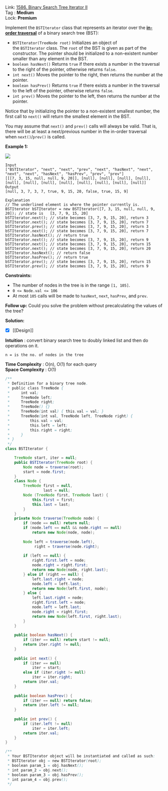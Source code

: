 Link: [1586. Binary Search Tree Iterator II](https://leetcode.com/problems/binary-search-tree-iterator-ii/) <br>
Tag : **Medium**<br>
Lock: **Premium**

Implement the `BSTIterator` class that represents an iterator over the **[in-order traversal](https://en.wikipedia.org/wiki/Tree_traversal#In-order_(LNR))** of a binary search tree (BST):

-   `BSTIterator(TreeNode root)` Initializes an object of the `BSTIterator` class. The `root` of the BST is given as part of the constructor. The pointer should be initialized to a non-existent number smaller than any element in the BST.
-   `boolean hasNext()` Returns `true` if there exists a number in the traversal to the right of the pointer, otherwise returns `false`.
-   `int next()` Moves the pointer to the right, then returns the number at the pointer.
-   `boolean hasPrev()` Returns `true` if there exists a number in the traversal to the left of the pointer, otherwise returns `false`.
-   `int prev()` Moves the pointer to the left, then returns the number at the pointer.

Notice that by initializing the pointer to a non-existent smallest number, the first call to `next()` will return the smallest element in the BST.

You may assume that `next()` and `prev()` calls will always be valid. That is, there will be at least a next/previous number in the in-order traversal when `next()`/`prev()` is called.

**Example 1:**

**![](https://assets.leetcode.com/uploads/2020/09/14/untitled-diagram-1.png)**
```
Input
["BSTIterator", "next", "next", "prev", "next", "hasNext", "next", "next", "next", "hasNext", "hasPrev", "prev", "prev"]
[[[7, 3, 15, null, null, 9, 20]], [null], [null], [null], [null], [null], [null], [null], [null], [null], [null], [null], [null]]
Output
[null, 3, 7, 3, 7, true, 9, 15, 20, false, true, 15, 9]

Explanation
// The underlined element is where the pointer currently is.
BSTIterator bSTIterator = new BSTIterator([7, 3, 15, null, null, 9, 20]); // state is   [3, 7, 9, 15, 20]
bSTIterator.next(); // state becomes [3, 7, 9, 15, 20], return 3
bSTIterator.next(); // state becomes [3, 7, 9, 15, 20], return 7
bSTIterator.prev(); // state becomes [3, 7, 9, 15, 20], return 3
bSTIterator.next(); // state becomes [3, 7, 9, 15, 20], return 7
bSTIterator.hasNext(); // return true
bSTIterator.next(); // state becomes [3, 7, 9, 15, 20], return 9
bSTIterator.next(); // state becomes [3, 7, 9, 15, 20], return 15
bSTIterator.next(); // state becomes [3, 7, 9, 15, 20], return 20
bSTIterator.hasNext(); // return false
bSTIterator.hasPrev(); // return true
bSTIterator.prev(); // state becomes [3, 7, 9, 15, 20], return 15
bSTIterator.prev(); // state becomes [3, 7, 9, 15, 20], return 9
```

**Constraints:**
-   The number of nodes in the tree is in the range `[1, 105]`.
-   `0 <= Node.val <= 106`
-   At most `105` calls will be made to `hasNext`, `next`, `hasPrev`, and `prev`.

**Follow up:** Could you solve the problem without precalculating the values of the tree?

**Solution:**

- [x] [[Design]]

**Intuition** :
convert binary search tree to doubly linked list and then do operations on it.

```
n = is the no. of nodes in the tree
```
**Time Complexity** : O(n), O(1) for each query<br>
**Space Complexity** : O(1)

```java
/**
 * Definition for a binary tree node.
 * public class TreeNode {
 *     int val;
 *     TreeNode left;
 *     TreeNode right;
 *     TreeNode() {}
 *     TreeNode(int val) { this.val = val; }
 *     TreeNode(int val, TreeNode left, TreeNode right) {
 *         this.val = val;
 *         this.left = left;
 *         this.right = right;
 *     }
 * }
 */
class BSTIterator {

    TreeNode start, iter = null;
    public BSTIterator(TreeNode root) {
        Node node = traverse(root);
        start = node.first;
    }
    class Node {
        TreeNode first = null,
                 last = null;
        Node (TreeNode first, TreeNode last) {
            this.first = first;
            this.last = last;
        }
    }
    private Node traverse(TreeNode node) {
        if (node == null) return null;
        if (node.left == null && node.right == null)
            return new Node(node, node);
        
        Node left = traverse(node.left),
             right = traverse(node.right);
        
        if (left == null) {
            right.first.left = node;
            node.right = right.first;
            return new Node(node, right.last);
        } else if (right == null) {
            left.last.right = node;
            node.left = left.last;
            return new Node(left.first, node);
        } else {
            left.last.right = node;
            right.first.left = node;
            node.left = left.last;
            node.right = right.first;
            return new Node(left.first, right.last);
        }
    }
    
    public boolean hasNext() {
        if (iter == null) return start != null;
        return iter.right != null;
    }
    
    public int next() {
        if (iter == null)
            iter = start;
        else if (iter.right != null) 
            iter = iter.right;
        return iter.val;
    }
    
    public boolean hasPrev() {
        if (iter == null) return false;
        return iter.left != null;
    }
    
    public int prev() {
        if (iter.left != null) 
            iter = iter.left;
        return iter.val;
    }
}

/**
 * Your BSTIterator object will be instantiated and called as such:
 * BSTIterator obj = new BSTIterator(root);
 * boolean param_1 = obj.hasNext();
 * int param_2 = obj.next();
 * boolean param_3 = obj.hasPrev();
 * int param_4 = obj.prev();
 */
```
